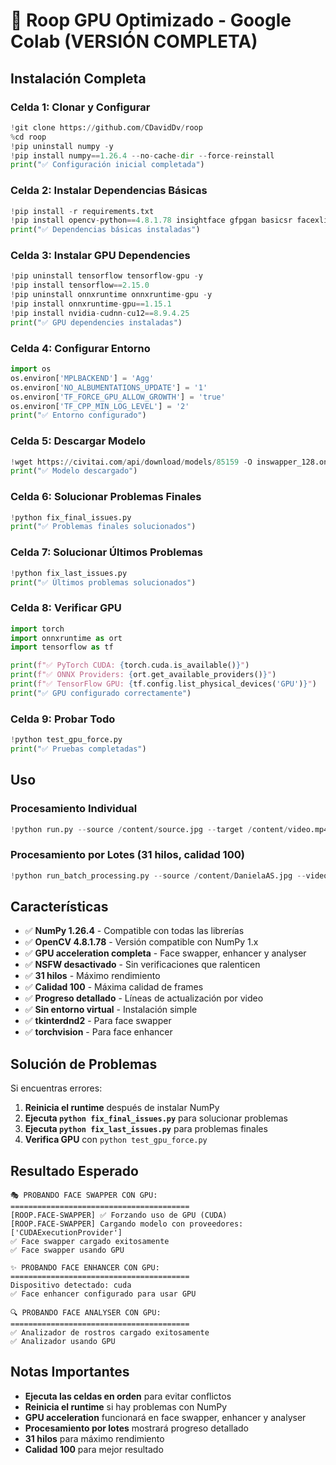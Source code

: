 # 🚀 Roop GPU Optimizado - Google Colab (VERSIÓN COMPLETA)

## Instalación Completa

### Celda 1: Clonar y Configurar
```python
!git clone https://github.com/CDavidDv/roop
%cd roop
!pip uninstall numpy -y
!pip install numpy==1.26.4 --no-cache-dir --force-reinstall
print("✅ Configuración inicial completada")
```

### Celda 2: Instalar Dependencias Básicas
```python
!pip install -r requirements.txt
!pip install opencv-python==4.8.1.78 insightface gfpgan basicsr facexlib sympy onnx customtkinter opennsfw2 torchvision tkinterdnd2
print("✅ Dependencias básicas instaladas")
```

### Celda 3: Instalar GPU Dependencies
```python
!pip uninstall tensorflow tensorflow-gpu -y
!pip install tensorflow==2.15.0
!pip uninstall onnxruntime onnxruntime-gpu -y
!pip install onnxruntime-gpu==1.15.1
!pip install nvidia-cudnn-cu12==8.9.4.25
print("✅ GPU dependencies instaladas")
```

### Celda 4: Configurar Entorno
```python
import os
os.environ['MPLBACKEND'] = 'Agg'
os.environ['NO_ALBUMENTATIONS_UPDATE'] = '1'
os.environ['TF_FORCE_GPU_ALLOW_GROWTH'] = 'true'
os.environ['TF_CPP_MIN_LOG_LEVEL'] = '2'
print("✅ Entorno configurado")
```

### Celda 5: Descargar Modelo
```python
!wget https://civitai.com/api/download/models/85159 -O inswapper_128.onnx
print("✅ Modelo descargado")
```

### Celda 6: Solucionar Problemas Finales
```python
!python fix_final_issues.py
print("✅ Problemas finales solucionados")
```

### Celda 7: Solucionar Últimos Problemas
```python
!python fix_last_issues.py
print("✅ Últimos problemas solucionados")
```

### Celda 8: Verificar GPU
```python
import torch
import onnxruntime as ort
import tensorflow as tf

print(f"✅ PyTorch CUDA: {torch.cuda.is_available()}")
print(f"✅ ONNX Providers: {ort.get_available_providers()}")
print(f"✅ TensorFlow GPU: {tf.config.list_physical_devices('GPU')}")
print("✅ GPU configurado correctamente")
```

### Celda 9: Probar Todo
```python
!python test_gpu_force.py
print("✅ Pruebas completadas")
```

## Uso

### Procesamiento Individual
```python
!python run.py --source /content/source.jpg --target /content/video.mp4 --output /content/result.mp4 --execution-provider cuda --execution-threads 31 --temp-frame-quality 100 --keep-fps
```

### Procesamiento por Lotes (31 hilos, calidad 100)
```python
!python run_batch_processing.py --source /content/DanielaAS.jpg --videos /content/113.mp4 /content/114.mp4 /content/115.mp4 /content/116.mp4 /content/117.mp4 /content/118.mp4 /content/119.mp4 /content/120.mp4 --output-dir /content/resultados --execution-threads 31 --temp-frame-quality 100 --keep-fps
```

## Características

- ✅ **NumPy 1.26.4** - Compatible con todas las librerías
- ✅ **OpenCV 4.8.1.78** - Versión compatible con NumPy 1.x
- ✅ **GPU acceleration completa** - Face swapper, enhancer y analyser
- ✅ **NSFW desactivado** - Sin verificaciones que ralenticen
- ✅ **31 hilos** - Máximo rendimiento
- ✅ **Calidad 100** - Máxima calidad de frames
- ✅ **Progreso detallado** - Líneas de actualización por video
- ✅ **Sin entorno virtual** - Instalación simple
- ✅ **tkinterdnd2** - Para face swapper
- ✅ **torchvision** - Para face enhancer

## Solución de Problemas

Si encuentras errores:

1. **Reinicia el runtime** después de instalar NumPy
2. **Ejecuta `python fix_final_issues.py`** para solucionar problemas
3. **Ejecuta `python fix_last_issues.py`** para problemas finales
4. **Verifica GPU** con `python test_gpu_force.py`

## Resultado Esperado

```
🎭 PROBANDO FACE SWAPPER CON GPU:
========================================
[ROOP.FACE-SWAPPER] ✅ Forzando uso de GPU (CUDA)
[ROOP.FACE-SWAPPER] Cargando modelo con proveedores: ['CUDAExecutionProvider']
✅ Face swapper cargado exitosamente
✅ Face swapper usando GPU

✨ PROBANDO FACE ENHANCER CON GPU:
========================================
Dispositivo detectado: cuda
✅ Face enhancer configurado para usar GPU

🔍 PROBANDO FACE ANALYSER CON GPU:
========================================
✅ Analizador de rostros cargado exitosamente
✅ Analizador usando GPU
```

## Notas Importantes

- **Ejecuta las celdas en orden** para evitar conflictos
- **Reinicia el runtime** si hay problemas con NumPy
- **GPU acceleration** funcionará en face swapper, enhancer y analyser
- **Procesamiento por lotes** mostrará progreso detallado
- **31 hilos** para máximo rendimiento
- **Calidad 100** para mejor resultado 